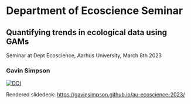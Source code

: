 # Department of Ecoscience Seminar

## Quantifying trends in ecological data using GAMs

Seminar at Dept Ecoscience, Aarhus University, March 8th 2023

### Gavin Simpson

[![DOI](https://zenodo.org/badge/DOI/10.5281/zenodo.7706659.svg)](https://doi.org/10.5281/zenodo.7706659)

Rendered slidedeck: https://gavinsimpson.github.io/au-ecoscience-2023/
